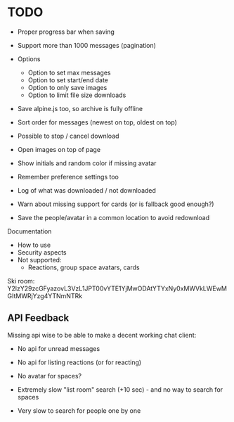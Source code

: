 # TODO

* Proper progress bar when saving
* Support more than 1000 messages (pagination)
* Options
  * Option to set max messages
  * Option to set start/end date
  * Option to only save images
  * Option to limit file size downloads
* Save alpine.js too, so archive is fully offline


* Sort order for messages (newest on top, oldest on top)
* Possible to stop / cancel download
* Open images on top of page
* Show initials and random color if missing avatar
* Remember preference settings too
* Log of what was downloaded / not downloaded
* Warn about missing support for cards (or is fallback good enough?)
* Save the people/avatar in a common location to avoid redownload

Documentation

* How to use
* Security aspects
* Not supported:
  * Reactions, group space avatars, cards


Ski room:
Y2lzY29zcGFyazovL3VzL1JPT00vYTE1YjMwODAtYTYxNy0xMWVkLWEwMGItMWRjYzg4YTNmNTRk


## API Feedback

Missing api wise to be able to make a decent working chat client:

* No api for unread messages
* No api for listing reactions (or for reacting)
* No avatar for spaces?

* Extremely slow "list room" search (+10 sec) - and no way to search for spaces
* Very slow to search for people one by one
